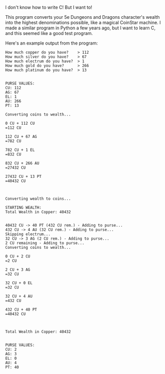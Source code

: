 I don't know how to write C! But I want to!

This program converts your 5e Dungeons and Dragons character's wealth into the highest denominations possible, like a magical CoinStar machine. I made a similar program in Python a few years ago, but I want to learn C, and this seemed like a good test program.

Here's an example output from the program:

```
How much copper do you have?    > 112
How much silver do you have?    > 67
How much electrum do you have?  > 1
How much gold do you have?      > 266
How much platinum do you have?  > 13


PURSE VALUES:
CU: 112
AG: 67
EL: 1
AU: 266
PT: 13

Converting coins to wealth...

0 CU + 112 CU
=112 CU

112 CU + 67 AG
=782 CU

782 CU + 1 EL
=832 CU

832 CU + 266 AU
=27432 CU

27432 CU + 13 PT
=40432 CU



Converting wealth to coins...

STARTING WEALTH:
Total Wealth in Copper: 40432


40432 CU -> 40 PT (432 CU rem.) - Adding to purse...
432 CU -> 4 AU (32 CU rem.) - Adding to purse...
Skipping electrum...
32 CU -> 3 AG (2 CU rem.) - Adding to purse...
2 CU remaining - Adding to purse...
Converting coins to wealth...

0 CU + 2 CU
=2 CU

2 CU + 3 AG
=32 CU

32 CU + 0 EL
=32 CU

32 CU + 4 AU
=432 CU

432 CU + 40 PT
=40432 CU



Total Wealth in Copper: 40432


PURSE VALUES:
CU: 2
AG: 3
EL: 0
AU: 4
PT: 40
```
